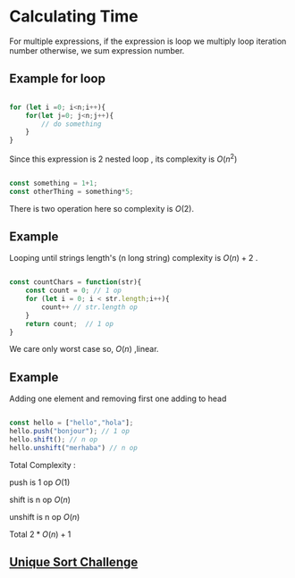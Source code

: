 # Calculating Time

For multiple expressions, if the expression is loop we multiply loop iteration number otherwise, we sum expression number.


## Example for loop 


```js

for (let i =0; i<n;i++){
    for(let j=0; j<n;j++){
        // do something
    }
}

```

Since this  expression is 2 nested loop  , its complexity is $O(n^2)$


```js

const something = 1+1;
const otherThing = something*5;

```
There is two operation here so complexity is $O(2)$.





## Example 

Looping until strings length's (n long string) complexity is $O(n)+2$ .

```js

const countChars = function(str){
    const count = 0; // 1 op
    for (let i = 0; i < str.length;i++){
        count++ // str.length op
    }
    return count;  // 1 op
}

```

We care only worst case so, $O(n)$ ,linear.



## Example 

Adding one element and removing first one adding to head

```js

const hello = ["hello","hola"];
hello.push("bonjour"); // 1 op
hello.shift(); // n op
hello.unshift("merhaba") // n op

```
Total Complexity : 

push is 1 op $O(1)$

shift is n op $O(n)$

unshift is n op $O(n)$


Total $2*O(n)+1$


## [Unique Sort Challenge](./example.md)








